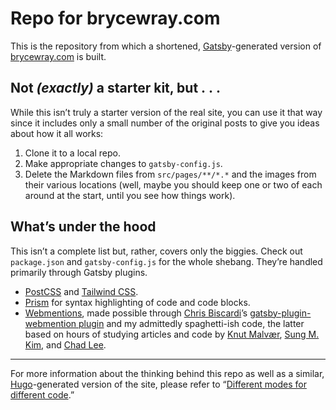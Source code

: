 # Repo for brycewray.com

This is the repository from which a shortened, [Gatsby](https://gatsbyjs.org)-generated version of [brycewray.com](https://brycewray.com) is built.

## Not *(exactly)* a starter kit, but&nbsp;.&nbsp;.&nbsp;.

While this isn&rsquo;t truly a starter version of the real site, you can use it that way since it includes only a small number of the original posts to give you ideas about how it all works: 

1. Clone it to a local repo.
2. Make appropriate changes to `gatsby-config.js`.
3. Delete the Markdown files from `src/pages/**/*.*` and the images from their various locations (well, maybe you should keep one or two of each around at the start, until you see how things work).

## What&rsquo;s under the hood

This isn&rsquo;t a complete list but, rather, covers only the biggies. Check out `package.json` and `gatsby-config.js` for the whole shebang. They&rsquo;re handled primarily through Gatsby plugins.

- [PostCSS](https://postcss.org) and [Tailwind CSS](https://tailwindcss.com).
- [Prism](https://prismjs.com) for syntax highlighting of code and code blocks.
- [Webmentions](https://indieweb.org), made possible through [Chris Biscardi](https://www.christopherbiscardi.com/post/building-gatsby-plugin-webmentions)&rsquo;s [gatsby-plugin-webmention plugin](https://www.npmjs.com/package/gatsby-plugin-webmention) and my admittedly spaghetti-ish code, the latter based on hours of studying articles and code by [Knut Malvær](https://www.knutmelvaer.no/blog/2019/06/getting-started-with-webmentions-in-gatsby/), [Sung M. Kim](https://sung.codes/blog/2020/02/17/clientside-webmentions-in-gatsby/), and [Chad Lee](https://www.chadly.net/embracing-the-indieweb/).

<hr />

For more information about the thinking behind this repo as well as a similar, [Hugo](https://gohugo.io)-generated version of the site, please refer to “[Different modes for different code](https://brycewray.com/posts/2020/04/different-modes-different-code).”